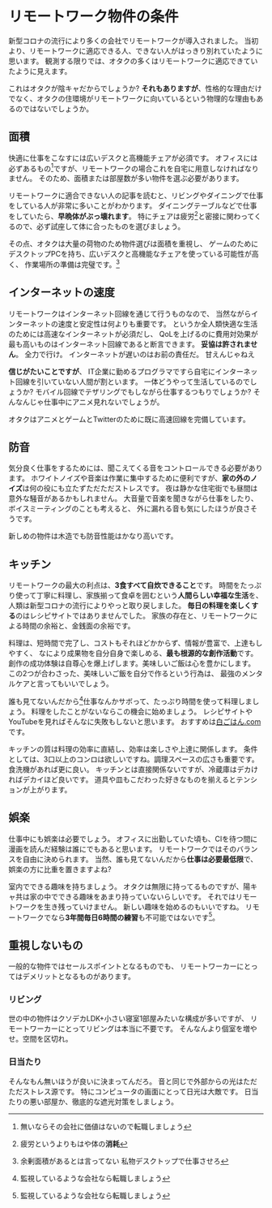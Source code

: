 # リモートワーク物件の条件

新型コロナの流行により多くの会社でリモートワークが導入されました。
当初より、リモートワークに適応できる人、できない人がはっきり別れていたように思います。
観測する限りでは、オタクの多くはリモートワークに適応できていたように見えます。

これはオタクが陰キャだからでしょうか?
**それもありますが**、性格的な理由だけでなく、オタクの住環境がリモートワークに向いているという物理的な理由もあるのではないでしょうか。

## 面積

快適に仕事をこなすには広いデスクと高機能チェアが必須です。
オフィスには必ずあるもの[^1]ですが、リモートワークの場合これを自宅に用意しなければなりません。
そのため、面積または部屋数が多い物件を選ぶ必要があります。

リモートワークに適合できない人の記事を読むと、リビングやダイニングで仕事をしている人が非常に多いことがわかります。
ダイニングテーブルなどで仕事をしていたら、**早晩体がぶっ壊れます**。
特にチェアは疲労[^2]と密接に関わってくるので、必ず試座して体に合ったものを選びましょう。

その点、オタクは大量の荷物のため物件選びは面積を重視し、
ゲームのためにデスクトップPCを持ち、広いデスクと高機能なチェアを使っている可能性が高く、
作業場所の準備は完璧です。[^3]

[^1]: 無いならその会社に価値はないので転職しましょう
[^2]: 疲労というよりもはや体の**消耗**
[^3]: 余剰面積があるとは言ってない 私物デスクトップで仕事させろ

## インターネットの速度

リモートワークはインターネット回線を通じて行うものなので、
当然ながらインターネットの速度と安定性は何よりも重要です。
というか全人類快適な生活のためには高速なインターネットが必須だし、
QoLを上げるのに費用対効果が最も高いものはインターネット回線であると断言できます。
**妥協は許されません**。
全力で行け。
インターネットが遅いのはお前の責任だ。
甘えんじゃねえ

**信じがたいことですが**、 IT企業に勤めるプログラマですら自宅にインターネット回線を引いていない人間が割といます。
一体どうやって生活しているのでしょうか?
モバイル回線でテザリングでもしながら仕事するつもりでしょうか?
そんなんじゃ仕事中にアニメ見れないでしょうが。

オタクはアニメとゲームとTwitterのために既に高速回線を完備しています。

## 防音

気分良く仕事をするためには、聞こえてくる音をコントロールできる必要があります。
ホワイトノイズや音楽は作業に集中するために便利ですが、**家の外のノイズ**は何の役にも立たずただただストレスです。
夜は静かな住宅街でも昼間は意外な騒音があるかもしれません。
大音量で音楽を聞きながら仕事をしたり、ボイスミーティングのことも考えると、
外に漏れる音も気にしたほうが良さそうです。

新しめの物件は木造でも防音性能はかなり高いです。

## キッチン

リモートワークの最大の利点は、**3食すべて自炊できること**です。
時間をたっぷり使って丁寧に料理し、家族揃って食卓を囲むという**人間らしい幸福な生活**を、
人類は新型コロナの流行によりやっと取り戻しました。
**毎日の料理を楽しくする**のはレシピサイトではありませんでした。
家族の存在と、リモートワークによる時間の余裕と、金銭面の余裕です。

料理は、短時間で完了し、コストもそれほどかからず、情報が豊富で、上達もしやすく、
なにより成果物を自分自身で楽しめる、**最も根源的な創作活動**です。
創作の成功体験は自尊心を爆上げします。美味しいご飯は心を豊かにします。
この2つが合わさった、美味しいご飯を自分で作るという行為は、
最強のメンタルケアと言ってもいいでしょう。

誰も見てないんだから[^4]仕事なんかサボって、たっぷり時間を使って料理しましょう。
料理をしたことがないならこの機会に始めましょう。
レシピサイトやYouTubeを見ればそんなに失敗もしないと思います。
おすすめは[白ごはん.com](https://www.sirogohan.com/)です。

キッチンの質は料理の効率に直結し、効率は楽しさや上達に関係します。
条件としては、3口以上のコンロは欲しいですね。調理スペースの広さも重要です。
食洗機があれば更に良い。
キッチンとは直接関係ないですが、冷蔵庫はデカければデカイほど良いです。
道具や皿もこだわった好きなものを揃えるとテンションが上がります。

[^4]: 監視しているような会社なら転職しましょう

## 娯楽

仕事中にも娯楽は必要でしょう。
オフィスに出勤していた頃も、CIを待つ間に漫画を読んだ経験は誰にでもあると思います。
リモートワークではそのバランスを自由に決められます。
当然、誰も見てないんだから**仕事は必要最低限**で、娯楽の方に比重を置きますよね?

室内でできる趣味を持ちましょう。
オタクは無限に持ってるものですが、陽キャ共は家の中でできる趣味をあまり持っていないらしいです。
それではリモートワークを生き残っていけません。
新しい趣味を始めるのもいいですね。
リモートワークでなら**3年間毎日6時間の練習**も不可能ではないです[^4]。

[^4]: だから防音性能を気にするんですね

## 重視しないもの

一般的な物件ではセールスポイントとなるものでも、
リモートワーカーにとってはデメリットとなるものがあります。

### リビング

世の中の物件はクソデカLDK+小さい寝室1部屋みたいな構成が多いですが、
リモートワーカーにとってリビングは本当に不要です。
そんなんより個室を増やせ。空間を区切れ。

### 日当たり

そんなもん無いほうが良いに決まってんだろ。
音と同じで外部からの光はただただストレス源です。
特にコンピュータの画面にとって日光は大敵です。
日当たりの悪い部屋か、徹底的な遮光対策をしましょう。
